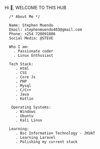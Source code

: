  Hi 👋, WELCOME TO THIS HUB
 
      /* About Me */
      
      Name: Stephen Muendo 
      Email: stephenmuendo403@gmail.com
      Phone: +254 720891886
      Social Media: @STEVE 
      
      Who I am:
        . Passionate coder
        . Linux Enthusiast

      Tech Stack:
         . Html
         . CSS
         . Core Js
         . PHP 
         . Mysql
         . C/C++
         . Java
         . Kotlin

       Operating Systems:
         . Windows
         . Ubuntu
         . Kali Linux
        
      Learning: 
         . Bsc Information Technology - JKUAT
         . Learning Laravel
         . Polishing my current stack
